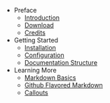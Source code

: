 - Preface
	- [Introduction](/codex/1.0/introduction)
	- [Download](/codex/1.0/preface/download)
	- [Credits](/codex/1.0/preface/credits)
- Getting Started
	- [Installation](/codex/1.0/getting-started/installation)
	- [Configuration](/codex/1.0/getting-started/configuration)
	- [Documentation Structure](/codex/1.0/getting-started/documentation-structure)
- Learning More
	- [Markdown Basics](/codex/1.0/learning-more/markdown-basics)
	- [Github Flavored Markdown](/codex/1.0/learning-more/github-flavored-markdown)
	- [Callouts](/codex/1.0/learning-more/callouts)
